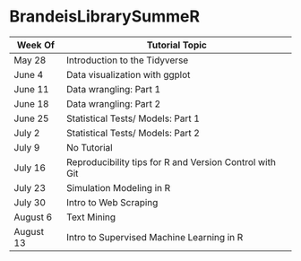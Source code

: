 # BrandeisLibrarySummeR

|  Week Of | Tutorial Topic   | 
|---|---|
| May 28  |  Introduction to the Tidyverse |
| June 4  |  Data visualization with ggplot | 
| June 11  |  Data wrangling: Part 1  |
| June 18  |  Data wrangling: Part 2    | 
| June 25  |  Statistical Tests/ Models: Part 1 |
| July 2  |  Statistical Tests/ Models: Part 2 |
| July 9  |  No Tutorial | 
| July 16  |  Reproducibility tips for R and Version Control with Git | 
| July 23  |  Simulation Modeling in R|
| July 30  |  Intro to Web Scraping |
| August 6  |  Text Mining |
| August 13  |  Intro to Supervised Machine Learning in R|
